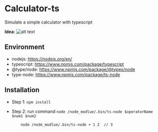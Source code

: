 # Calculator-ts
Simulate a simple calculator with typescript

**Idea:**
![alt text](https://github.com/trisnhaaxn/Calculator-ts/blob/master/assets/diagram.png)

## Environment
- nodejs: https://nodejs.org/en/
- typescript: https://www.npmjs.com/package/typescript
- @type/node: https://www.npmjs.com/package/@types/node
- type-node: https://www.npmjs.com/package/ts-node


## Installation
- Step 1: `npm install`
- Step 2: run command `node /node_modlue/.bin/ts-node $operatorName $num1 $num2`

          node /node_modlue/.bin/ts-node + 1 2  // 3
 
